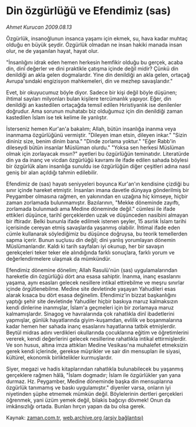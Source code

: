 # Din özgürlüğü ve Efendimiz (sas)

*Ahmet Kurucan 2009.08.13*

<tr><td class="metin" colspan="2" style="padding-top: 20px; padding-left: 5px; padding-right: 10px;">Özgürlük, insanoğlunun insanca yaşamı için ekmek, su, hava kadar muhtaç olduğu en büyük şeydir. Özgürlük olmadan ne insan hakiki manada insan olur, ne de yaşanılan hayat, hayat olur.</td></tr><tr><td class="metin" colspan="2" style="padding-top: 20px; padding-left: 5px; padding-right: 10px;"><p> "İnsanlığını idrak eden hemen herkesin hemfikir olduğu bu gerçek, acaba din, dinî değerler ve dini praktikle çatışma içinde değil midir? Çünkü din denildiği an akla gelen dogmalardır. Yine din denildiği an akla gelen, ortaçağ Avrupa'sındaki engizisyon mahkemeleri, din ve mezhep savaşlarıdır."
<p> Evet, bir okuyucumuz böyle diyor. Sadece bir kişi değil böyle düşünen; ihtimal sayıları milyonları bulan kişilere tercümanlık yapıyor. Eğer, din denildiği an kastedilen ortaçağda temsil edilen Hıristiyanlık ise denilenler doğrudur. Ama sorunun muhatabı biz olduğumuz için din denildiği zaman kastedilen İslam ise tek kelime ile yanlıştır.
<p> İsterseniz hemen Kur'an'a bakalım; Allah, bütün insanlığa inanma veya inanmama özgürlüğünü vermiştir. "Dileyen iman etsin, dileyen inkar." "Sizin dininiz size, benim dinim bana." "Dinde zorlama yoktur." "Eğer Rabb'in dileseydi bütün insanlar Müslüman olurdu." "Yoksa sen herkesi Müslüman olmak için zorlayacak mısın?" ayetleri bu özgürlüğün teminatıdır. Literatürde din ya da inanç ve vicdan özgürlüğü kavramı ile ifade edilen sahada böylesi bir özgürlük alanı insanlığa sunuldu ise özgürlüğün diğer çeşitleri adına nasıl geniş bir alan açıldığı tahmin edilebilir.
<p> Efendimiz de (sas) hayatı seniyyeleri boyunca Kur'an'ın kendisine çizdiği bu sınır içinde hareket etmiştir. İnsanları imana davetle dünyaya gönderilmiş bir Peygamber olmasına rağmen, en yakınından en uzağına hiç kimseye, hiçbir zaman zorlamada bulunmamıştır. Bazılarının, "Mekke döneminde zayıftı, zorlamada bulunmadı ama Medine döneminde değil." cümlesi ile ifade ettikleri düşünce, tarihî gerçeklerden uzak ve düşünceden nasibini almayan bir iftiradır. Belki bununla ifade edilmek istenen şeyler, 15 asırlık İslam tarihi içerisinde cereyan etmiş savaşlarda yaşanmış olabilir. İhtimal ifade eden cümle kullanarak söylediğimiz bu düşünce doğruysa, bu teorik temellerden sapma içerir. Bunun suçlusu din değil; dini yanlış yorumlayan dönemin Müslümanlarıdır. Kaldı ki tarih sayfaları iyi okunup, her bir savaşın gerekçeleri teker teker ele alındığında farklı sonuçlara, farklı yorum ve değerlendirmelere ulaşmak da mümkündür.
<p> Efendimiz dönemine dönelim; Allah Rasulü'nün (sas) uygulamalarından hareketle din özgürlüğü dört ana esasa sahiptir. İnanma, inanç esaslarını yaşama, aynı esasları gelecek nesillere intikal ettirebilme ve meşru sınırlar içinde örgütlenebilme. Medine site devletinde yaşayan Yahudileri esas alarak kısaca bu dört esasa değinelim. Efendimiz'in bizzat başkanlığını yaptığı şehir site devletinde Yahudiler hiçbir baskıya maruz kalmaksızın kendi dinlerine inanmışlar, İslam'a geçmeleri için bir zorlamaya maruz kalmamışlardır. Sinagog ve havralarında çok rahatlıkla dinî ibadetlerini yapmışlar, günlük hayatlarında giyim-kuşamdan, evlilik ve boşanmalarına kadar hemen her sahada inanç esaslarını hayatlarına tatbik etmişlerdir. Beytül midras adını verdikleri okullarında çocuklarına eğitim ve öğretimlerini vererek, kendi değerlerini gelecek nesillerine rahatlıkla intikal ettirmişlerdir. Ve son husus, altına imza attıkları Medine Vesikası'na muhalefet etmeksizin gerek kendi içlerinde, gerekse müşrikler ve sair din mensupları ile siyasi, kültürel, ekonomik birliktelikler kurmuşlardır.
<p> Siyer, megazi ve hadis kitaplarından rahatlıkla bulunabilecek bu yaşanmış gerçeklere rağmen hâlâ, "İslam dogmadır; İslam ile özgürlükler yan yana durmaz. Hz. Peygamber, Medine döneminde başka din mensuplarına özgürlük tanımamış ve baskı uygulamıştır." diyenler varsa, onların iyi niyetinden şüphe etmemek mümkün değil. Böylelerinin dertleri gerçekleri öğrenmek, yani üzüm yemek değil, bilakis bağcıyı dövmek! Onun da imkânsızlığı ortada. Bunları hırçın yapan da bu olsa gerek.<br/></p></p></p></p></p></p></td></tr>

Kaynak: [zaman.com.tr](http://zaman.com.tr/yazar.do?yazino=879915), [web.archive.org (arşiv bağlantısı)](http://web.archive.org/web/20090818023725/http://www.zaman.com.tr:80/yazar.do?yazino=879915)
